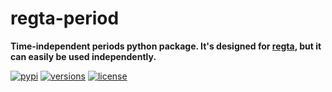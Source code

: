 # regta-period
**Time-independent periods python package.
It's designed for [regta](https://github.com/SKY-ALIN/regta), 
but it can easily be used independently.**

[![pypi](https://img.shields.io/pypi/v/regta-period.svg)](https://pypi.python.org/pypi/regta-period)
[![versions](https://img.shields.io/pypi/pyversions/regta-period.svg)](https://github.com/SKY-ALIN/regta-period)
[![license](https://img.shields.io/github/license/SKY-ALIN/regta-period.svg)](https://github.com/SKY-ALIN/regta-period/blob/master/LICENSE)
